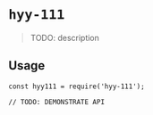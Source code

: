 # `hyy-111`

> TODO: description

## Usage

```
const hyy111 = require('hyy-111');

// TODO: DEMONSTRATE API
```
